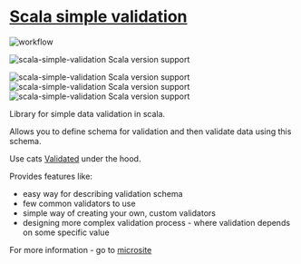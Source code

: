 # [Scala simple validation](https://plmuninn.github.io/scala-simple-validation/)

![workflow](https://github.com/plmuninn/scala-simple-validation/actions/workflows/ci.yml/badge.svg) 

![scala-simple-validation Scala version support](https://index.scala-lang.org/plmuninn/scala-simple-validation/scala-simple-validation/latest.svg)

![scala-simple-validation Scala version support](https://index.scala-lang.org/plmuninn/scala-simple-validation/scala-simple-validation/latest-by-scala-version.svg?platform=jvm)
![scala-simple-validation Scala version support](https://index.scala-lang.org/plmuninn/scala-simple-validation/scala-simple-validation/latest-by-scala-version.svg?platform=sjs1)
![scala-simple-validation Scala version support](https://index.scala-lang.org/plmuninn/scala-simple-validation/scala-simple-validation/latest-by-scala-version.svg?platform=native0.4)

Library for simple data validation in scala.

Allows you to define schema for validation and then validate data using this schema.

Use cats [Validated](https://typelevel.org/cats/datatypes/validated.html) under the hood.

Provides features like:

* easy way for describing validation schema
* few common validators to use
* simple way of creating your own, custom validators
* designing more complex validation process - where validation depends on some specific value

For more information - go to [microsite](https://plmuninn.github.io/scala-simple-validation/)
